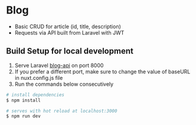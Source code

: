 # Blog

- Basic CRUD for article (id, title, description)
- Requests via API built from Laravel with JWT

## Build Setup for local development
1. Serve Laravel [blog-api](https://github.com/acetdecastro/blog-api) on port 8000
2. If you prefer a different port, make sure to change the value of baseURL in nuxt.config.js file
3. Run the commands below consecutively
``` bash
# install dependencies
$ npm install

# serves with hot reload at localhost:3000
$ npm run dev